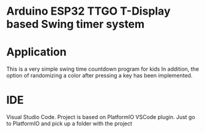 # Arduino ESP32 TTGO T-Display based Swing timer system

# Application
This is a very simple swing time countdown program for kids
In addition, the option of randomizing a color after pressing a key has been implemented.

# IDE
Visual Studio Code.
Project is based on PlatformIO VSCode plugin.
Just go to PlatformIO and pick up a folder with the project
